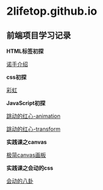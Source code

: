 # 2lifetop.github.io
## 前端项目学习记录
**HTML标签初探**

[诺手介绍](https://2lifetop.github.io/html/index.html)

**css初探**

[彩虹](https://2lifetop.github.io/rainbow/index.html)

**JavaScript初探**

[跳动的红心-animation](https://2lifetop.github.io/css-heart/animation/index.html)

[跳动的红心-transform](https://2lifetop.github.io/css-heart/transform/index.html)

**实践课之canvas**

[极简canvas画板](https://2lifetop.github.io/canvas/index.html)

**实践课之会动的css**

[会动的八卦](https://2lifetop.github.io/bagua/src/index.html)

